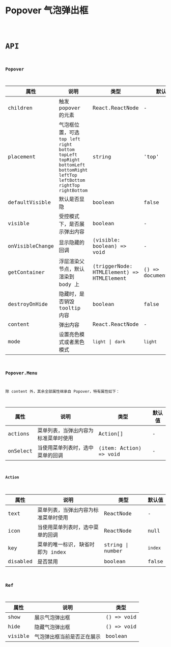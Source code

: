 # Popover 气泡弹出框

<code src="./demos/index.tsx" />

# API

### Popover

| 属性            | 说明                                                                                                                                           | 类型                                      | 默认值              |
| --------------- | ---------------------------------------------------------------------------------------------------------------------------------------------- | ----------------------------------------- | ------------------- |
| children        | 触发 popover 的元素                                                                                                                            | React.ReactNode                           | -                   |
| placement       | 气泡框位置，可选 `top` `left` `right` `bottom` `topLeft` `topRight` `bottomLeft` `bottomRight` `leftTop` `leftBottom` `rightTop` `rightBottom` | string                                    | 'top'               |
| defaultVisible  | 默认是否显隐                                                                                                                                   | boolean                                   | false               |
| visible         | 受控模式下，是否展示弹出内容                                                                                                                   | boolean                                   | -                   |
| onVisibleChange | 显示隐藏的回调                                                                                                                                 | (visible: boolean) => void                | -                   |
| getContainer    | 浮层渲染父节点，默认渲染到 body 上                                                                                                             | (triggerNode: HTMLElement) => HTMLElement | () => document.body |
| destroyOnHide   | 隐藏时，是否销毁 tooltip 内容                                                                                                                  | boolean                                   | false               |
| content         | 弹出内容                                                                                                                                       | React.ReactNode                           | -                   |
| mode            | 设置亮色模式或者黑色模式                                                                                                                       | `light` \| `dark`                         | `light`             |

### Popover.Menu

除 content 外，其余全部属性继承自 Popover，特有属性如下：

| 属性     | 说明                                 | 类型                   | 默认值 |
| -------- | ------------------------------------ | ---------------------- | ------ |
| actions  | 菜单列表，当弹出内容为标准菜单时使用 | Action[]               | -      |
| onSelect | 当使用菜单列表时，选中菜单的回调     | (item: Action) => void | -      |

#### Action

| 属性     | 说明                                 | 类型             | 默认值  |
| -------- | ------------------------------------ | ---------------- | ------- |
| text     | 菜单列表，当弹出内容为标准菜单时使用 | ReactNode        | -       |
| icon     | 当使用菜单列表时，选中菜单的回调     | ReactNode        | null    |
| key      | 菜单的唯一标识, 缺省时即为 index     | string \| number | `index` |
| disabled | 是否禁用                             | boolean          | false   |

### Ref

| 属性    | 说明                       | 类型       |
| ------- | -------------------------- | ---------- |
| show    | 展示气泡弹出框             | () => void |
| hide    | 隐藏气泡弹出框             | () => void |
| visible | 气泡弹出框当前是否正在展示 | boolean    |
